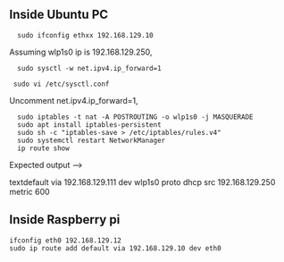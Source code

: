 
<h2>Inside Ubuntu PC</h2> 
 
```
  sudo ifconfig ethxx 192.168.129.10
```
<div> Assuming wlp1s0 ip is 192.168.129.250, </div>

```
  sudo sysctl -w net.ipv4.ip_forward=1
```
```
 sudo vi /etc/sysctl.conf
```
<div>  Uncomment net.ipv4.ip_forward=1, </div>

```
  sudo iptables -t nat -A POSTROUTING -o wlp1s0 -j MASQUERADE
  sudo apt install iptables-persistent
  sudo sh -c "iptables-save > /etc/iptables/rules.v4"  
  sudo systemctl restart NetworkManager
  ip route show
```
Expected output --> 
<div>textdefault via 192.168.129.111 dev wlp1s0 proto dhcp src 192.168.129.250 metric 600 </div>

<h2>Inside Raspberry pi </h2>

```
ifconfig eth0 192.168.129.12
sudo ip route add default via 192.168.129.10 dev eth0
```

